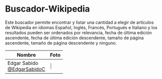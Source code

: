 # Buscador-Wikipedia

Este buscador permite encontrar y listar una cantidad a elegir de artículos de Wikipedia en idiomas Español, Inglés, Francés, Portugués e Italiano y los resultados pueden ser ordenados por relevancia, fecha de última edición ascendente, fecha de última edición descendente, tamaño de página ascendente, tamaño de página descendente y ninguno.

|Nombre|Foto|
|--|--|
|Edgar Sabido <br> [@EdgarSabidoC](https://github.com/EdgarSabidoC)|<img src="![foto_EdgarSC_1](https://user-images.githubusercontent.com/63131135/187323526-d2dd4d8a-9cd3-4a32-b16b-01e288c74376.png)" width=20% height=20%>|
